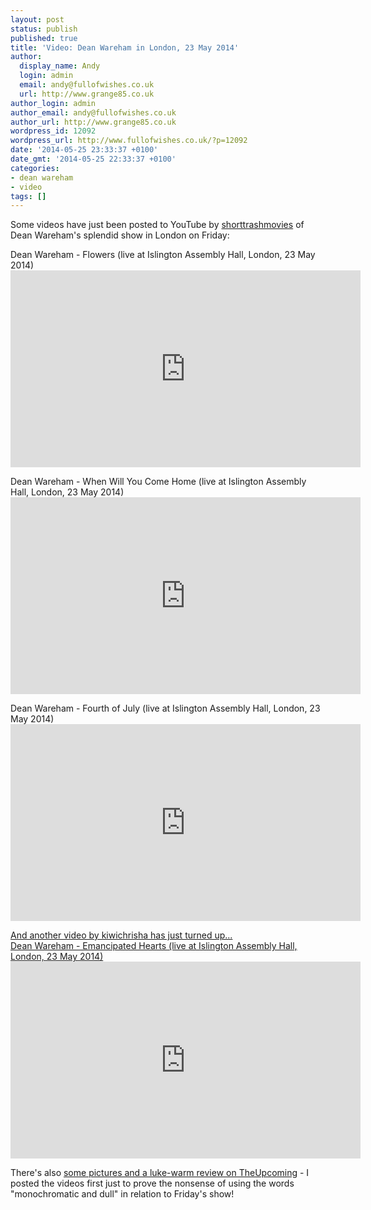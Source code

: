 ```yaml
---
layout: post
status: publish
published: true
title: 'Video: Dean Wareham in London, 23 May 2014'
author:
  display_name: Andy
  login: admin
  email: andy@fullofwishes.co.uk
  url: http://www.grange85.co.uk
author_login: admin
author_email: andy@fullofwishes.co.uk
author_url: http://www.grange85.co.uk
wordpress_id: 12092
wordpress_url: http://www.fullofwishes.co.uk/?p=12092
date: '2014-05-25 23:33:37 +0100'
date_gmt: '2014-05-25 22:33:37 +0100'
categories:
- dean wareham
- video
tags: []
---
```

<p>Some videos have just been posted to YouTube by <a href="https://www.youtube.com/channel/UChppBef_tltSEuFqnEu8Qzw">shorttrashmovies</a> of Dean Wareham's splendid show in London on Friday:</p>
<p>Dean Wareham - Flowers (live at Islington Assembly Hall, London, 23 May 2014)<br />
<iframe width="560" height="315" src="https://www.youtube.com/embed/5Y3Wgp-e1QE<br />" frameborder="0" allowfullscreen></iframe>
<!--more &hellip;more videos from the London show--></p>
<p>Dean Wareham - When Will You Come Home (live at Islington Assembly Hall, London, 23 May 2014)<br />
<iframe width="560" height="315" src="https://www.youtube.com/embed/eHh8T2R_vdg" frameborder="0" allowfullscreen></iframe>
<p>Dean Wareham - Fourth of July (live at Islington Assembly Hall, London, 23 May 2014)<br />
<iframe width="560" height="315" src="https://www.youtube.com/embed/wTLO4U0VJlM" frameborder="0" allowfullscreen></iframe>
<p><ins datetime="2014-05-26T14:15:34+00:00">And another video by kiwichrisha has just turned up...<br />
Dean Wareham - Emancipated Hearts (live at Islington Assembly Hall, London, 23 May 2014)<br />
<iframe width="560" height="315" src="https://www.youtube.com/embed/V5r1Dups2G8</ins>" frameborder="0" allowfullscreen></iframe>
<p>There's also <a href="http://www.theupcoming.co.uk/2014/05/24/dean-wareham-at-islington-assembly-hall-live-review/">some pictures and a luke-warm review on TheUpcoming</a> - I posted the videos first just to prove the nonsense of using the words "monochromatic and dull" in relation to Friday's show!</p>
